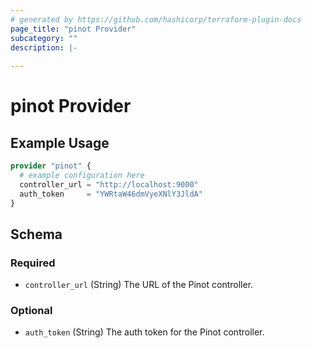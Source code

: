 ```yaml
---
# generated by https://github.com/hashicorp/terraform-plugin-docs
page_title: "pinot Provider"
subcategory: ""
description: |-
  
---
```


# pinot Provider



## Example Usage

```terraform
provider "pinot" {
  # example configuration here
  controller_url = "http://localhost:9000"
  auth_token     = "YWRtaW46dmVyeXNlY3JldA"
}
```

<!-- schema generated by tfplugindocs -->
## Schema

### Required

- `controller_url` (String) The URL of the Pinot controller.

### Optional

- `auth_token` (String) The auth token for the Pinot controller.
